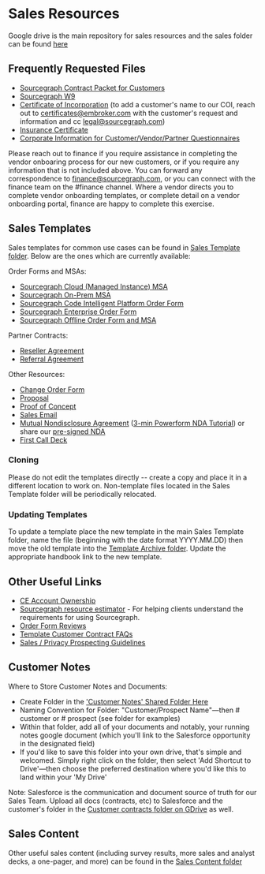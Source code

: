 # Sales Resources

Google drive is the main repository for sales resources and the sales folder can be found [here](https://drive.google.com/drive/folders/17SzRMbyC1w7moCUMwm8bDt-veWUf3OrP)

## Frequently Requested Files

- [Sourcegraph Contract Packet for Customers](https://drive.google.com/file/d/1w0utoZD0bXEgZXRRa1n8cNguZ1IAITWv/view?usp=sharing)
- [Sourcegraph W9](https://drive.google.com/u/0/uc?id=1sxASpL9AmPiUgMx2qE-yXLtwTlfHGyBW&export=download)
- [Certificate of Incorporation](https://drive.google.com/u/0/uc?id=1q7AJT0k8Q5NJO5xN4v7iytaE3Gh6fYBb&export=download) (to add a customer's name to our COI, reach out to certificates@embroker.com with the customer's request and information and cc legal@sourcegraph.com)
- [Insurance Certificate](https://drive.google.com/u/0/uc?id=1Zm2b7KvZS9yL3K6_KZBd4VapCRO4BoyJ&export=download)
- [Corporate Information for Customer/Vendor/Partner Questionnaires](https://docs.google.com/document/d/1YbtEh5xpzWh5gbslHoQ1VS_02c4HIumS0PISfpAdU2M/)

Please reach out to finance if you require assistance in completing the vendor onboaring process for our new customers, or if you require any information that is not included above. You can forward any correspondence to finance@sourcegraph.com, or you can connect with the finance team on the #finance channel. Where a vendor directs you to complete vendor onboarding templates, or complete detail on a vendor onboarding portal, finance are happy to complete this exercise.

## Sales Templates

Sales templates for common use cases can be found in [Sales Template folder](https://drive.google.com/drive/folders/1eBfRzDDM-fonChy5kumN5m1aS-aZxlYM). Below are the ones which are currently available:

Order Forms and MSAs:

- [Sourcegraph Cloud (Managed Instance) MSA](https://docs.google.com/document/d/1pOktD4-MdZcJOU4hbKLfqpkN2UsH259N/copy)
- [Sourcegraph On-Prem MSA](https://docs.google.com/document/d/1wAg8CJMTpkB9gYtm0OrFxnlis7k3SL5A/copy)
- [Sourcegraph Code Intelligent Platform Order Form](https://docs.google.com/document/d/1KOje_f8rc1sx8oxxRR4nwqnzi9WBXqmxisFl85zuDok/copy)
- [Sourcegraph Enterprise Order Form](https://docs.google.com/document/d/1Oo7vbWoGIaIq72zo7TFH9M4eugJXrvNv/copy)
- [Sourcegraph Offline Order Form and MSA](https://docs.google.com/document/d/18hGbvBDFsGiE7KOczX3OGD8flWTOWN3b/copy)

Partner Contracts:

- [Reseller Agreement](https://docs.google.com/document/d/1y8gF3ai8YdDH-iORi_vVeqET9-g11RZxaXurcNmb0-E/copy)
- [Referral Agreement](https://docs.google.com/document/d/1UnEJ2Lzw0slRkquHWjjpsO0KN7SVfZgy/copy)

Other Resources:

- [Change Order Form](https://docs.google.com/document/d/1HP_zvh95QahN5me3IDT2AEnkEXutmKUV/copy)
- [Proposal](https://docs.google.com/presentation/d/1Qv75e1oSSL9eRyf8RMOPDFpqoQdOAdmB3lvWcvsZz94/)
- [Proof of Concept](https://docs.google.com/file/d/1IYI4w4Pavjf1s14CNZZ0VPSaheWGtdaNSCD0VDFWlEE/)
- [Sales Email](https://docs.google.com/document/d/1a7NayrKc8JWKgzlpawVCUVCTHFYucrSGA5wuF706B-M/)
- [Mutual Nondisclosure Agreement](https://powerforms.docusign.net/a07dd347-371d-4a15-b29e-580ace414b5c?env=na2&acct=9afaa898-f274-476c-a511-6317f8d11239&accountId=9afaa898-f274-476c-a511-6317f8d11239) ([3-min Powerform NDA Tutorial](https://drive.google.com/file/d/1JmQ5Pfg4tp89eI0wPnB9xzBzjGj0ueRq/view?usp=sharing)) or share our [pre-signed NDA](https://drive.google.com/file/d/14DTt4gRah1N-Oko8WJKFzgamCQFZ5GZ-/view?usp=sharing)
- [First Call Deck](https://docs.google.com/presentation/d/1-LW97oT-VU4Zu3MXB1Wgbu_bSoAkdfOCfUfx7MWO9lo/)

### Cloning

Please do not edit the templates directly -- create a copy and place it in a different location to work on. Non-template files located in the Sales Template folder will be periodically relocated.

### Updating Templates

To update a template place the new template in the main Sales Template folder, name the file (beginning with the date format YYYY.MM.DD) then move the old template into the [Template Archive folder](https://drive.google.com/drive/folders/1iWmAocnXlNNXayN4E1ZB-J64I2-dgXGT). Update the appropriate handbook link to the new template.

## Other Useful Links

- [CE Account Ownership](https://docs.google.com/spreadsheets/d/1EbAlUlMoZU-M2haRj0DoW3E7h7KG2D0vwLX3PlwL-h0/edit#gid=0)
- [Sourcegraph resource estimator](https://docs.sourcegraph.com/admin/install/resource_estimator) - For helping clients understand the requirements for using Sourcegraph.
- [Order Form Reviews](https://docs.google.com/document/d/1xOFBtx3Me592fEVAp6SPDCosGtp--0fdVsaHPFx3SCs/edit?usp=sharing)
- [Template Customer Contract FAQs](https://docs.google.com/document/d/1dSL38Iaw2qi7NEK2RlSS8xF9TxT_ydcm4_YA3X4PVMA/edit?usp=sharing)
- [Sales / Privacy Prospecting Guidelines](https://docs.google.com/document/d/1XMU2eKnDVweTwsMwo5oSSSmCVP9DIsSBeMiR4qufK1U/edit?usp=sharing)

## Customer Notes

Where to Store Customer Notes and Documents:

- Create Folder in the ['Customer Notes' Shared Folder Here](https://drive.google.com/drive/folders/1gjXWQ1l0Fnt2pVS2ohx3w0cw-gaJ_Ez0)
- Naming Convention for Folder: "Customer/Prospect Name"—then # customer or # prospect (see folder for examples)
- Within that folder, add all of your documents and notably, your running notes google document (which you'll link to the Salesforce opportunity in the designated field)
- If you'd like to save this folder into your own drive, that's simple and welcomed. Simply right click on the folder, then select 'Add Shortcut to Drive'—then choose the preferred destination where you'd like this to land within your 'My Drive'

Note: Salesforce is the communication and document source of truth for our Sales Team. Upload all docs (contracts, etc) to Salesforce and the customer's folder in the [Customer contracts folder on GDrive](https://drive.google.com/drive/folders/1ePvVWcZYdd1_3ZlCP5A0lvMbBhBCVfSm) as well.

## Sales Content

Other useful sales content (including survey results, more sales and analyst decks, a one-pager, and more) can be found in the [Sales Content folder](https://drive.google.com/drive/folders/14guSNICPX5bHxUxXIeb1web6MN8z7FA4)
